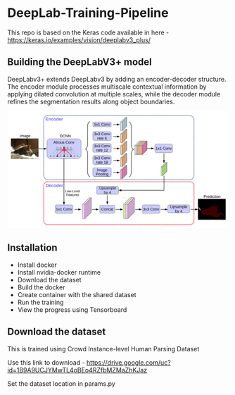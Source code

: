 # DeepLab-Training-Pipeline

This repo is based on the Keras code available in here - https://keras.io/examples/vision/deeplabv3_plus/

## Building the DeepLabV3+ model

DeepLabv3+ extends DeepLabv3 by adding an encoder-decoder structure. The encoder module processes multiscale contextual
information by applying dilated convolution at multiple scales, while the decoder module refines the segmentation
results along object boundaries.

![image missing](assets/deeplabv3_plus_diagram.png "DeepLabV3 Diagram")

## Installation

+ Install docker
+ Install nvidia-docker runtime
+ Download the dataset
+ Build the docker
+ Create container with the shared dataset
+ Run the training
+ View the progress using Tensorboard

## Download the dataset

This is trained using Crowd Instance-level Human Parsing Dataset

Use this link to download - https://drive.google.com/uc?id=1B9A9UCJYMwTL4oBEo4RZfbMZMaZhKJaz

Set the dataset location in params.py
